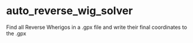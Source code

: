# auto_reverse_wig_solver
Find all Reverse Wherigos in a .gpx file and write their final coordinates to the .gpx
